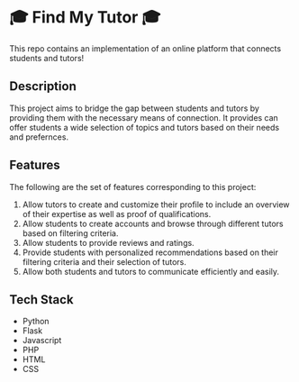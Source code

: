 # 🎓 Find My Tutor 🎓
This repo contains an implementation of an online platform that connects students and tutors!

## Description 
This project aims to bridge the gap between students and tutors by providing them with the necessary means of connection. It provides can offer students a wide selection of topics and tutors based on their needs and prefernces.


## Features
The following are the set of features corresponding to this project:
1.	Allow tutors to create and customize their profile to include an overview of their expertise as well as proof of qualifications.
2.	Allow students to create accounts and browse through different tutors based on filtering criteria. 
3.	Allow students to provide reviews and ratings.
4.	Provide students with personalized recommendations based on their filtering criteria and their selection of tutors.
5.	Allow both students and tutors to communicate efficiently and easily.


## Tech Stack
- Python
- Flask
- Javascript
- PHP
- HTML
- CSS


